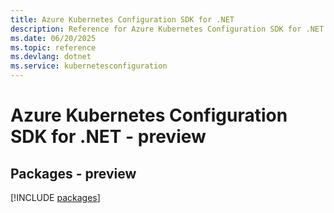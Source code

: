 ```yaml
---
title: Azure Kubernetes Configuration SDK for .NET
description: Reference for Azure Kubernetes Configuration SDK for .NET
ms.date: 06/20/2025
ms.topic: reference
ms.devlang: dotnet
ms.service: kubernetesconfiguration
---
```

# Azure Kubernetes Configuration SDK for .NET - preview
## Packages - preview
[!INCLUDE [packages](kubernetes-configuration-index.md)]
